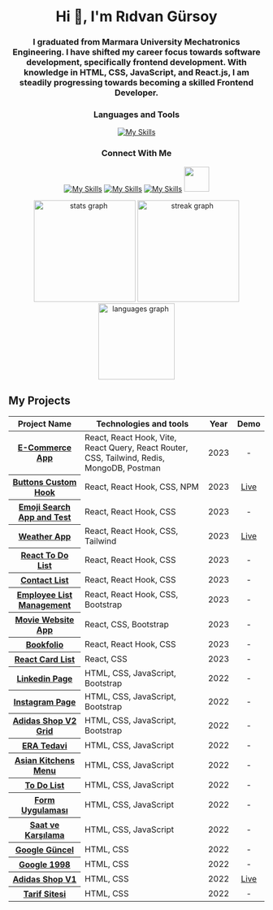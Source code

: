 <h1 align="center">Hi 👋, I'm Rıdvan Gürsoy</h1>
<h3 align="center">I graduated from Marmara University Mechatronics Engineering. I have shifted my career focus towards software development, specifically frontend development. With knowledge in HTML, CSS, JavaScript, and React.js, I am steadily progressing towards becoming a skilled Frontend Developer.</h3>

<div align="center">
  
  <h3>Languages and Tools</h3>
  
  [![My Skills](https://skillicons.dev/icons?i=html,css,js,react,bootstrap,tailwind,postman,git,mongodb,c,vite,linux)](https://skillicons.dev) 
  
</div>

<div align="center">

  <h3 >Connect With Me</h3>

  [![My Skills](https://skillicons.dev/icons?i=linkedin)](https://skillicons.dev)
  [![My Skills](https://skillicons.dev/icons?i=instagram)](https://skillicons.dev)
  [![My Skills](https://skillicons.dev/icons?i=discord)](https://skillicons.dev)
  <a target="_blank" href="mailto:ridvangursoy@hotmail.com"><img width="49" src="https://upload.wikimedia.org/wikipedia/commons/thumb/b/b1/Email_Shiny_Icon.svg/1024px-Email_Shiny_Icon.svg.png"></a>

</div>
  
<div align="center">
 <img  src="https://github-readme-stats.vercel.app/api?username=rdvngrsy&hide_title=false&hide_rank=false&show_icons=true&include_all_commits=true&count_private=true&disable_animations=false&theme=merko&locale=en&hide_border=true&order=1" height="200" alt="stats graph" />
 <img  src="https://streak-stats.demolab.com?user=rdvngrsy&locale=en&mode=weekly&theme=merko&hide_border=true&border_radius=5&date_format=j/n[/Y]&order=3" height="200" alt="streak graph" />
 <img  src="https://github-readme-stats.vercel.app/api/top-langs?username=rdvngrsy&locale=en&hide_title=true&layout=compact&card_width=320&langs_count=5&theme=merko&hide_border=true&order=2" height="150" alt="languages graph" />
</div>


## My Projects
<table class="table">
  <thead>
    <tr>
      <th scope="col">Project Name</th>
      <th scope="col">Technologies and tools</th>
      <th scope="col">Year</th>
      <th scope="col">Demo</th>
    </tr>
  </thead>
  <tbody>
    <tr>
      <th scope="row"><a href="https://github.com/rdvngrsy/e-commerce-app">E-Commerce App</a></th>
      <td>React, React Hook, Vite, React Query, React Router, CSS, Tailwind, Redis, MongoDB, Postman</td>
      <td align="center">2023</td>
     <td align="center">-</td>
    </tr>
    <tr>
      <th scope="row"><a href="https://github.com/rdvngrsy/kodluyoruzilkrepo/tree/main/Odevler/React/006_odev_5">Buttons Custom Hook</a></th>
      <td>React, React Hook, CSS, NPM</td>
      <td align="center">2023</td>
     <td align="center"><a href="https://www.npmjs.com/package/button-user?activeTab=readme">Live</a></td>
    </tr>
    <tr>
      <th scope="row"><a href="https://github.com/rdvngrsy/kodluyoruzilkrepo/tree/main/Odevler/React/005_odev_4">Emoji Search App and Test</a></th>
      <td>React, React Hook, CSS</td>
      <td align="center">2023</td>
     <td align="center">-</td>
    </tr>
     <tr>
      <th scope="row"><a href="https://github.com/rdvngrsy/kodluyoruzilkrepo/tree/main/Odevler/React/004_odev_3">Weather App</a></th>
      <td>React, React Hook, CSS, Tailwind</td>
      <td align="center">2023</td>
     <td align="center"><a href="https://rdvngrsy-weatherapp.netlify.app/">Live</a></td>
    </tr>
    <tr>
      <th scope="row"><a href="https://github.com/rdvngrsy/kodluyoruzilkrepo/tree/main/Odevler/React/003_odev_2">React To Do List</a></th>
      <td>React, React Hook, CSS</td>
      <td align="center">2023</td>
     <td align="center">-</td>
    </tr>
    <tr>
      <th scope="row"><a href="https://github.com/rdvngrsy/kodluyoruzilkrepo/tree/main/Odevler/React/002_contacts_app">Contact List</a></th>
      <td>React, React Hook, CSS</td>
      <td align="center">2023</td>
     <td align="center">-</td>
    </tr>
    <tr>
      <th scope="row"><a href="https://github.com/rdvngrsy/react_projects/tree/main/Projects/004_manage-emp">Employee List Management</a></th>
      <td>React, React Hook, CSS, Bootstrap</td>
      <td align="center">2023</td>
     <td align="center">-</td>
    </tr>
    <tr>
      <th scope="row"><a href="https://github.com/rdvngrsy/react_projects/tree/main/Projects/003_my-movies">Movie Website App</a></th>
      <td>React, CSS, Bootstrap</td>
      <td align="center">2023</td>
     <td align="center">-</td>
    </tr>
    <tr>
      <th scope="row"><a href="https://github.com/rdvngrsy/react_projects/tree/main/Projects/002_books">Bookfolio</a></th>
      <td>React, React Hook, CSS</td>
      <td align="center">2023</td>
     <td align="center">-</td>
    </tr>
    <tr>
      <th scope="row"><a href="https://github.com/rdvngrsy/react_projects/tree/main/Projects/001_begin_react">React Card List</a></th>
      <td>React, CSS</td>
      <td align="center">2023</td>
     <td align="center">-</td>
    </tr>
     <tr>
      <th scope="row"><a href="https://github.com/rdvngrsy/kodluyoruzilkrepo/tree/main/Odevler/Bootstrap/003_Linkedin_Duzenleme">Linkedin Page</a></th>
      <td>HTML, CSS, JavaScript, Bootstrap</td>
      <td align="center">2022</td>
     <td align="center">-</td>
    </tr>
    <tr>
      <th scope="row"><a href="https://github.com/rdvngrsy/kodluyoruzilkrepo/tree/main/Odevler/Bootstrap/002_Boostrap_Instagram_Duzenleme">Instagram Page</a></th>
      <td>HTML, CSS, JavaScript, Bootstrap</td>
      <td align="center">2022</td>
     <td align="center">-</td>
    </tr>
    <tr>
      <th scope="row"><a href="https://github.com/rdvngrsy/kodluyoruzilkrepo/tree/main/Odevler/Bootstrap/001_Grid_Adidas_Shop">Adidas Shop V2 Grid</a></th>
      <td>HTML, CSS, JavaScript, Bootstrap</td>
      <td align="center">2022</td>
     <td align="center">-</td>
    </tr>
    <tr>
      <th scope="row"><a href="https://github.com/rdvngrsy/ERA_Tedavi">ERA Tedavi</a></th>
      <td>HTML, CSS, JavaScript</td>
      <td align="center">2022</td>
     <td align="center">-</td>
    </tr>
     <tr>
      <th scope="row"><a href="https://github.com/rdvngrsy/kodluyoruzilkrepo/tree/main/Odevler/JavaScript/004_Asian_Mutfak_Menusu">Asian Kitchens Menu</a></th>
      <td>HTML, CSS, JavaScript</td>
      <td align="center">2022</td>
     <td align="center">-</td>
    </tr>
    <tr>
      <th scope="row"><a href="https://github.com/rdvngrsy/kodluyoruzilkrepo/tree/main/Odevler/JavaScript/003_To_Do_List">To Do List</a></th>
      <td>HTML, CSS, JavaScript</td>
      <td align="center">2022</td>
     <td align="center">-</td>
    </tr>
    <tr>
      <th scope="row"><a href="https://github.com/rdvngrsy/kodluyoruzilkrepo/tree/main/Odevler/JavaScript/002_Form_Uygulamas%C4%B1">Form Uygulaması</a></th>
      <td>HTML, CSS, JavaScript</td>
      <td align="center">2022</td>
     <td align="center">-</td>
    </tr>
    <tr>
      <th scope="row"><a href="https://github.com/rdvngrsy/kodluyoruzilkrepo/tree/main/Odevler/JavaScript/001_Saat_ve_Karsilama_Odev1">Saat ve Karşılama</a></th>
      <td>HTML, CSS, JavaScript</td>
      <td align="center">2022</td>
     <td align="center">-</td>
    </tr>
    <tr>
      <th scope="row"><a href="https://github.com/rdvngrsy/kodluyoruzilkrepo/tree/main/Odevler/CSS/003_Google_G%C3%BCncel">Google Güncel</a></th>
      <td>HTML, CSS</td>
      <td align="center">2022</td>
     <td align="center">-</td>
    </tr>
    <tr>
      <th scope="row"><a href="https://github.com/rdvngrsy/kodluyoruzilkrepo/tree/main/Odevler/CSS/002_Google_1998_Sitesi">Google 1998</a></th>
      <td>HTML, CSS</td>
      <td align="center">2022</td>
     <td align="center">-</td>
    </tr>
     <tr>
      <th scope="row"><a href="https://github.com/rdvngrsy/adidas_online_shop">Adidas Shop V1</a></th>
      <td>HTML, CSS</td>
      <td align="center">2022</td>
      <td align="center"><a href="https://rdvngrsy.github.io/adidas_online_shop/">Live</a></td>
    </tr>
     <tr>
      <th scope="row"><a href="https://github.com/rdvngrsy/kodluyoruzilkrepo/tree/main/Odevler/HTML/004_Cikolatali_Kup_Tarifi_Sitesi">Tarif Sitesi</a></th>
      <td>HTML, CSS</td>
      <td align="center">2022</td>
     <td align="center">-</td>
    </tr>
   
    
    
    
    
  </tbody>
</table>

<br>
